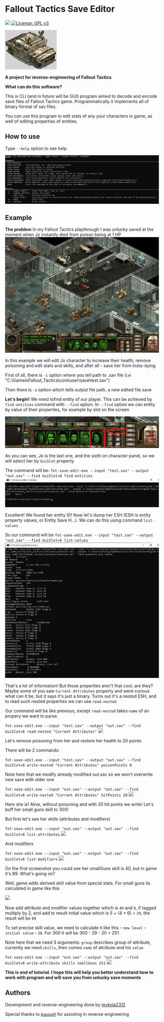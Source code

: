 # Fallout Tactics Save Editor
![](https://img.shields.io/badge/Fallout%20Tactics-199515) [![License: GPL v3](https://img.shields.io/badge/License-GPLv3-blue.svg)](https://www.gnu.org/licenses/gpl-3.0)

![](readme/hummer.webp)

**A project for reverse-engineering of Fallout Tactics**

**What can do this software?**

This is CLI (and in future will be GUI) program aimed to decode and encode save files of Fallout Tactics game. Programmatically it implements all of binary format of sav files.

You can use this program to edit stats of any your characters in game, as well of editing properties of entities.

## How to use
Type ```--help``` option to see help

![](readme/help.webp)

## Example
**The problem**
In my Fallout Tactics playthrough I was unlucky saved at the moment when Jo instantly died from poison being at 1 HP
![](readme/problem.webp)

In this example we will edit Jo character to increase their health, remove poisoning and edit stats and skills, and after all - save her from insta-dying

First of all, there is ```-i``` option where you tell path to .sav file (i.e "C:\Games\Fallout_Tactics\core\user\save\test.sav")

Then there is ```-o``` option which tells output file path, a new edited file save

**Let's begin!**
We nned tofind entity of our player. This can be achieved by ```find-entities``` command with ```--find``` option. 
In ```--find``` option we can entity by value of their properties, for example by slot on the screen

![](readme/gui-slot.webp)

As you can see, Jo is the last one, and the sixth on character panel, so we will select her by ```GuiSlot``` property

The command will be: ```fot-save-edit.exe --input "test.sav" --output "out.sav" --find GuiSlot=6 find-entities```
![](readme/find-entities.webp)

Excellent! We found her entity ID! Now let's dump her ESH (ESH is entity property values, or Entity Save H...). We can do this using command ```list-values```

So our command will be ```fot-save-edit.exe --input "test.sav" --output "out.sav" --find GuiSlot=6 list-values```
![](readme/list-values.webp)

That's a lot of information! But those properties aren't that cool, are they? Maybe some of you saw ```Current Attributes``` property and were curious what can it be, but it says it's just a binary.
Turns out it's a nested ESH, and to read such nested properties we can use ```read-nested```

Our command will be like previous, except ```read-nested``` takes ```name``` of an propery we want to parse.

```fot-save-edit.exe --input "test.sav" --output "out.sav" --find GuiSlot=6 read-nested "Current Attributes"```
![](readme/read-nested.webp)

Let's remove poisoning from her and restore her health to 20 points

There will be 2 commands:

```fot-save-edit.exe --input "test.sav" --output "out.sav" --find GuiSlot=6 write-nested "Current Attributes" poisonPoints 0```

Note here that we modify already modified out.sav so we won't overwrite new save with older one

```fot-save-edit.exe --input "out.sav" --output "out.sav" --find GuiSlot=6 write-nested "Current Attributes" hitPoints 20```
![](readme/write-nested.webp)

Here she is! Alive, without poisoning and with 20 hit points we write! Let's buff her small guns skill to 300!

But first let's see her skills (attributes and modifiers)

```fot-save-edit.exe --input "out.sav" --output "out.sav" --find GuiSlot=6 list-attributes```
![](readme/list-attributes.webp)

And modifiers

```fot-save-edit.exe --input "out.sav" --output "out.sav" --find GuiSlot=6 list-modifiers```
![](readme/list-modifiers.webp)

On the first screenshot you could see her smallGuns skill is 40, but in game it's 89. What's going on?

Well, game adds derived skill value from special stats. For small guns its calculated in game like this

![](readme/small-guns.webp)

Now add attribute and modifier values together which is ```40``` and ```0```, if tagged multiply by 2, and add to result initial value which is 5 + (4 * 6) = ```29```, the result will be ```89``` 

To set precise sklll value, we need to calculate it like this - ```new level``` - ```initial value``` - ```20```. For 300 it will be 300 - 29 - 20 = 251

Note here that we need 3 arguments: ```group``` describes group of attribute, currently we need ```skills```, then comes ```name``` of attribute and his ```value```

```fot-save-edit.exe --input "out.sav" --output "out.sav" --find GuiSlot=6 write-attribute skills smallGuns 251```
![](readme/new-small-guns.webp)

**This is end of tutorial. I hope this will help you better understand how to work with program and will save you from unlucky save moments**

## Authors

Development and reverse-engineering done by [mykola2312](https://github.com/mykola2312)

Special thanks to [puuuuh](https://github.com/puuuuh) for assisting in reverse-engineering